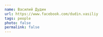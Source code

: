 ```yaml
---
name: Василий Дудин
url: https://www.facebook.com/dudin.vasiliy
tags: people
photo: false
permalink: false
---
```

